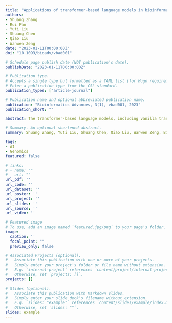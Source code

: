 ```yaml
---
title: "Applications of transformer-based language models in bioinformatics: a survey"
authors:
- Shuang Zhang
- Rui Fan
- Yuti Liu
- Shuang Chen
- Qiao Liu
- Wanwen Zeng
date: "2023-01-11T00:00:00Z"
doi: "10.1093/bioadv/vbad001"

# Schedule page publish date (NOT publication's date).
publishDate: "2023-01-11T00:00:00Z"

# Publication type.
# Accepts a single type but formatted as a YAML list (for Hugo requirements).
# Enter a publication type from the CSL standard.
publication_types: ["article-journal"]

# Publication name and optional abbreviated publication name.
publication: "Bioinformatics Advances, 3(1), vbad001, 2023"
publication_short: ""

abstract: The transformer-based language models, including vanilla transformer, BERT and GPT-3, have achieved revolutionary breakthroughs in the field of natural language processing (NLP). Since there are inherent similarities between various biological sequences and natural languages, the remarkable interpretability and adaptability of these models have prompted a new wave of their application in bioinformatics research. To provide a timely and comprehensive review, we introduce key developments of transformer-based language models by describing the detailed structure of transformers and summarize their contribution to a wide range of bioinformatics research from basic sequence analysis to drug discovery. While transformer-based applications in bioinformatics are diverse and multifaceted, we identify and discuss the common challenges, including heterogeneity of training data, computational expense and model interpretability, and opportunities in the context of bioinformatics research. We hope that the broader community of NLP researchers, bioinformaticians and biologists will be brought together to foster future research and development in transformer-based language models, and inspire novel bioinformatics applications that are unattainable by traditional methods.

# Summary. An optional shortened abstract.
summary: Shuang Zhang, Yuti Liu, Shuang Chen, Qiao Liu, Wanwen Zeng. Bioinformatics Advances, 2023.

tags:
- AI
- Genomics
featured: false

# links:
# - name: ""
#   url: ""
url_pdf: ''
url_code: ''
url_dataset: ''
url_poster: ''
url_project: ''
url_slides: ''
url_source: ''
url_video: ''

# Featured image
# To use, add an image named `featured.jpg/png` to your page's folder. 
image:
  caption: ''
  focal_point: ""
  preview_only: false

# Associated Projects (optional).
#   Associate this publication with one or more of your projects.
#   Simply enter your project's folder or file name without extension.
#   E.g. `internal-project` references `content/project/internal-project/index.md`.
#   Otherwise, set `projects: []`.
projects: []

# Slides (optional).
#   Associate this publication with Markdown slides.
#   Simply enter your slide deck's filename without extension.
#   E.g. `slides: "example"` references `content/slides/example/index.md`.
#   Otherwise, set `slides: ""`.
slides: example
---
```


<!-- {{% callout note %}}
Click the *Cite* button above to demo the feature to enable visitors to import publication metadata into their reference management software.
{{% /callout %}} -->

<!-- {{% callout note %}}
Create your slides in Markdown - click the *Slides* button to check out the example.
{{% /callout %}} -->

<!-- Add the publication's **full text** or **supplementary notes** here. You can use rich formatting such as including [code, math, and images](https://docs.hugoblox.com/content/writing-markdown-latex/). -->

